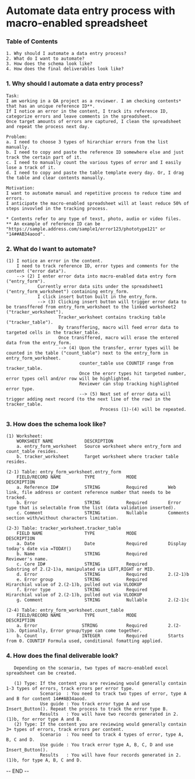 # Automate data entry process with macro-enabled spreadsheet
### Table of Contents
    1. Why should I automate a data entry process? 
    2. What do I want to automate? 
    3. How does the schema look like?
    4. How does the final deliverables look like? 

### 1. Why should I automate a data entry process? 
    Task:
    I am working in a QA project as a reviewer. I am checking contents* that has an unique reference ID**.
    If I notice an error in the content, I track its reference ID, categorize errors and leave comments in the spreadsheet.
    Once target amounts of errors are captured, I clean the spreadsheet and repeat the process next day.

    Problem:
    a. I need to choose 3 types of hirarchiar errors from the list manually.
    b. I need to copy and paste the reference ID somewhere else and just track the certain part of it.
    c. I need to manually count the various types of error and I easily lose a track of it.
    d. I need to copy and paste the table template every day. Or, I drag the table and clear contents manually.
   
    Motivation:
    I want to automate manual and repetitive process to reduce time and errors.
    I anticipate the macro-enabled spreadsheet will at least reduce 50% of steps invovled in the tracking process.
     
    * Contents refer to any type of texst, photo, audio or video files. 
    ** An example of reference ID can be "https://sample.address.com/sample1/error123/phototype121" or "14##AB34aood". 

### 2. What do I want to automate?
    (1) I notice an error in the content. 
        I need to track reference ID, error types and comments for the content ("error data"). 
        --> (2) I enter error data into macro-enabled data entry form ("entry_form"). 
                Currently error data sits under the spreadsheet1 ("entry_form_worksheet") containing entry_form. 
                I click insert button built in the entry_form. 
                --> (3) Clicking insert button will trigger error data to be transffered from entry_form_worksheet to the linked worksheet2 ("tracker_worksheet"). 
                        Tracker_worksheet contains tracking table ("tracker_table").
                        By transffering, macro will feed error data to targeted cells in the tracker_table.
                        Once transffered, macro will erase the entered data from the entry_form.
                        --> (4) Upon the transfer, error types will be counted in the table ("count_table") next to the entry_form in entry_form_worksheet.
                                counter_table use COUNTIF range from tracker_table. 
                                Once the erorr types hit targeted number, error types cell and/or row will be highlighted. 
                                Reviewer can stop tracking highlighted error type. 
                                --> (5) Next set of error data will trigger adding next record (to the next line of the row) in the tracker_table. 
                                        Process (1)-(4) will be repeated. 
                 
### 3. How does the schema look like?
    (1) Worksheet:
        WORKSHEET NAME            DESCRIPTION 
        a. entry_form_worksheet   Source worksheet where entry_form and count_table resides.    
        b. tracker_worksheet      Target worksheet where tracker table resides.
      
    (2-1) Table: entry_form_worksheet.entry_form
        FIELD/RECORD NAME         TYPE            MODE            DESCRIPTION
        a. Reference ID#          STRING          Required        Web link, file address or content reference number that needs to be tracked.
        b. Error                  STRING          Required        Error type that is selectable from the list (data validation inserted).
        c. Comment                STRING          Nullable        Comments section with/without characters limitation.
            
    (2-3) Table: tracker_worksheet.tracker_table
        FIELD NAME                TYPE            MODE            DESCRIPTION
        a. Date                   Date            Required        Display today's date via =TODAY()
        b. Name                   STRING          Required        Reviewer's name. 
        c. Core ID#               STRING          Required        Substring of 2.(2-1)a, manipulated via LEFT,RIGHT or MID.
        d. Error                  STRING          Required        2.(2-1)b
        e. Error group            STRING          Required        Hirarchial value of 2.(2-1)b, pulled out via VLOOKUP 
        f. Error type             STRING          Required        Hirarchial value of 2.(2-1)b, pulled out via VLOOKUP  
        g. Comment                STRING          Nullable        2.(2-1)c
     
    (2-4) Table: entry_form_worksheet.count_table
        FIELD/RECORD NAME         TYPE            MODE            DESCRIPTION
        a. Error                 STRING           Required        2.(2-1)b. Optionally, Error group/type can come together.
        b. Count                 INTEGER          Required        Starts from 0. COUNTIF Formula used, conditional fomatting applied.

   
### 4. How does the final deliverable look?
       Depending on the scenario, two types of macro-enabled excel spreadsheet can be created.
      
       (1) Type: If the content you are reviewing would generally contain 1-3 types of errors, track errors per error type. 
                 Scenario  : You need to track two types of error, type A and B for content 14##AB34aood.
                 Use guide : You track error type A and use Insert_Button(). Repeat the process to track the error type B. 
                 Results   : You will have two records generated in 2.(1)b, for error type A and B.
       (2) Type: If the content you are reviewing would generally contain 3+ types of errors, track errors per content. 
                 Scenario  : You need to track 4 types of error, type A, B, C and D.
                 Use guide : You track error type A, B, C, D and use Insert_Button().
                 Results   : You will have four records generated in 2.(1)b, for type A, B, C and D.

-- END -- 
<!--
- Summary: Macro-enabled data entry form to simplify tracking process.
- Purpose: The goal of this project is to minimize the repetitive process of data entry and human errors associated with it. This project will streamline extraction of string values and pulling out hierarchical values using data entry form in macro-enabled Excel spreadsheet. The final deliverable will reduce at least 50% of the steps involved in the data entry process.
--->

